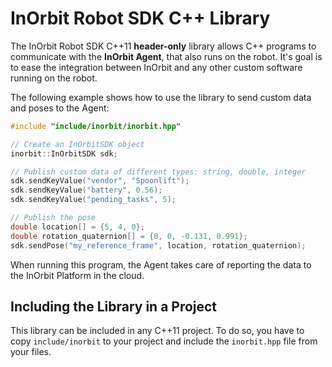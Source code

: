 # InOrbit Robot SDK C++ Library

The InOrbit Robot SDK C++11 **header-only** library allows C++ programs to communicate with the **InOrbit Agent**, that also runs on the robot. It's goal is to ease the integration between InOrbit and any other custom software running on the robot.

The following example shows how to use the library to send custom data and poses to the Agent:

```cpp
#include "include/inorbit/inorbit.hpp"

// Create an InOrbitSDK object
inorbit::InOrbitSDK sdk;

// Publish custom data of different types: string, double, integer
sdk.sendKeyValue("vendor", "Spoonlift");
sdk.sendKeyValue("battery", 0.56);
sdk.sendKeyValue("pending_tasks", 5);

// Publish the pose
double location[] = {5, 4, 0};
double rotation_quaternion[] = {0, 0, -0.131, 0.991};
sdk.sendPose("my_reference_frame", location, rotation_quaternion);
```

When running this program, the Agent takes care of reporting the data to the InOrbit Platform in the cloud.

## Including the Library in a Project

This library can be included in any C++11 project. To do so, you have to copy `include/inorbit` to your project and include the `inorbit.hpp` file from your files.
